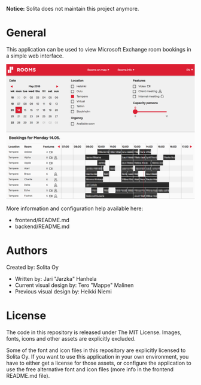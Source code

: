 **Notice:** Solita does not maintain this project anymore.

# General

This application can be used to view Microsoft Exchange room bookings in a simple web interface.

![Screenshot of Solita Rooms](rooms2.png "Solita Rooms")


More information and configuration help available here:
- frontend/README.md
- backend/README.md

# Authors

Created by: Solita Oy

* Written by: Jari "Jarzka" Hanhela
* Current visual design by: Tero "Mappe" Malinen
* Previous visual design by: Heikki Niemi

# License

The code in this repository is released under The MIT License. Images, fonts, icons and other assets are explicitly excluded.

Some of the font and icon files in this repository are explicitly licensed to Solita Oy. If you want to use this application in your own environment, you have to either get a license for those assets, or configure the application to use the free alternative font and icon files (more info in the frontend README.md file).
